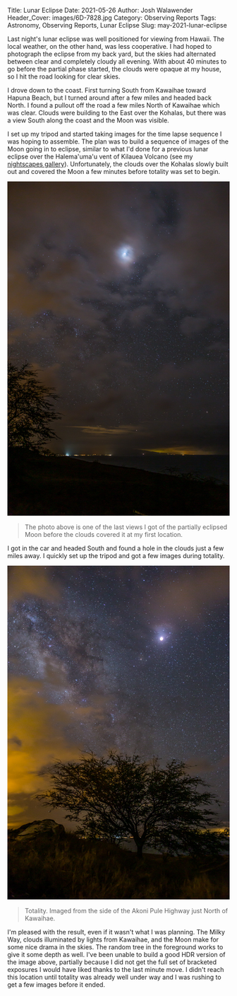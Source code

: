 Title: Lunar Eclipse
Date: 2021-05-26
Author: Josh Walawender
Header_Cover: images/6D-7828.jpg
Category: Observing Reports
Tags: Astronomy, Observing Reports, Lunar Eclipse
Slug: may-2021-lunar-eclipse

Last night's lunar eclipse was well positioned for viewing from Hawaii.  The local weather, on the other hand, was less cooperative.  I had hoped to photograph the eclipse from my back yard, but the skies had alternated between clear and completely cloudy all evening.  With about 40 minutes to go before the partial phase started, the clouds were opaque at my house, so I hit the road looking for clear skies.

I drove down to the coast.  First turning South from Kawaihae toward Hapuna Beach, but I turned around after a few miles and headed back North.  I found a pullout off the road a few miles North of Kawaihae which was clear.  Clouds were building to the East over the Kohalas, but there was a view South along the coast and the Moon was visible.

I set up my tripod and started taking images for the time lapse sequence I was hoping to assemble.  The plan was to build a sequence of images of the Moon going in to eclipse, similar to what I'd done for a previous lunar eclipse over the Halema'uma'u vent of Kilauea Volcano (see my [nightscapes gallery](https://twilightlandscapes.com/nightscapes-for-web)).  Unfortunately, the clouds over the Kohalas slowly built out and covered the Moon a few minutes before totality was set to begin.

![One of the last views I got of the partially eclipsed Moon before the clouds covered it at my first location.](images/6D-7791.jpg)
> The photo above is one of the last views I got of the partially eclipsed Moon before the clouds covered it at my first location.

I got in the car and headed South and found a hole in the clouds just a few miles away.  I quickly set up the tripod and got a few images during totality.

![](images/6D-7828.jpg)
> Totality.  Imaged from the side of the Akoni Pule Highway just North of Kawaihae.

I'm pleased with the result, even if it wasn't what I was planning.  The Milky Way, clouds illuminated by lights from Kawaihae, and the Moon make for some nice drama in the skies.  The random tree in the foreground works to give it some depth as well.  I've been unable to build a good HDR version of the image above, partially because I did not get the full set of bracketed exposures I would have liked thanks to the last minute move.  I didn't reach this location until totality was already well under way and I was rushing to get a few images before it ended.
